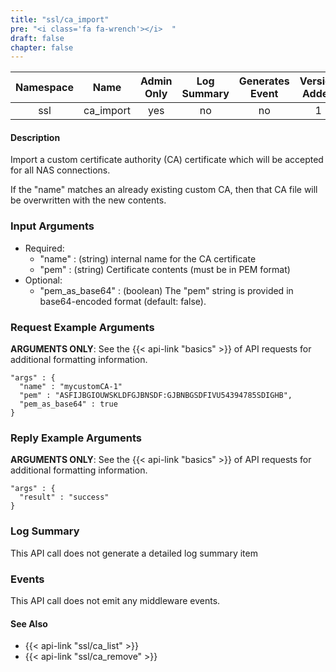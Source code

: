 ```yaml
---
title: "ssl/ca_import"
pre: "<i class='fa fa-wrench'></i>	"
draft: false
chapter: false
---
```


| Namespace | Name | Admin Only | Log Summary | Generates Event | Version Added
|:----------------:|:--------:|:--------:|:--------:|:--------:|:---:|
| ssl | ca_import | yes | no | no | 1 |

#### Description
Import a custom certificate authority (CA) certificate which will be accepted for all NAS connections.

If the "name" matches an already existing custom CA, then that CA file will be overwritten with the new contents.

### Input Arguments
* Required:
   * "name" : (string) internal name for the CA certificate
   * "pem" : (string) Certificate contents (must be in PEM format)
* Optional:
   * "pem_as_base64" : (boolean) The "pem" string is provided in base64-encoded format (default: false).


### Request Example Arguments
**ARGUMENTS ONLY**: See the {{< api-link "basics" >}} of API requests for additional formatting information.

```
"args" : {
  "name" : "mycustomCA-1"
  "pem" : "ASFIJBGIOUWSKLDFGJBNSDF:GJBNBGSDFIVU54394785SDIGHB",
  "pem_as_base64" : true
}
```

### Reply Example Arguments
**ARGUMENTS ONLY**: See the {{< api-link "basics" >}} of API requests for additional formatting information.

```
"args" : {
  "result" : "success"
}
```
### Log Summary
This API call does not generate a detailed log summary item

### Events
This API call does not emit any middleware events.

#### See Also
* {{< api-link "ssl/ca_list" >}}
* {{< api-link "ssl/ca_remove" >}}
